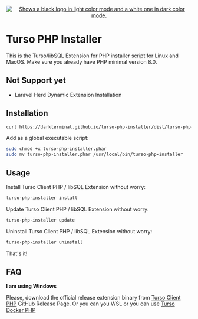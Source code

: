 <p align="center">
  <a href="https://discord.gg/turso">
    <picture>
      <source media="(prefers-color-scheme: dark)" srcset="https://i.imgur.com/UhuW3zm.png">
      <source media="(prefers-color-scheme: light)" srcset="https://i.imgur.com/vljWbfr.png">
      <img alt="Shows a black logo in light color mode and a white one in dark color mode." src="https://i.imgur.com/vGCC0I4.png">
    </picture>
  </a>
</p>

# Turso PHP Installer

This is the Turso/libSQL Extension for PHP installer script for Linux and MacOS. Make sure you already have PHP minimal version 8.0.

## Not Support yet

- Laravel Herd Dynamic Extension Installation

## Installation

```bash
curl https://darkterminal.github.io/turso-php-installer/dist/turso-php-installer.phar -o ./turso-php-installer.phar
```

Add as a global executable script:

```bash
sudo chmod +x turso-php-installer.phar
sudo mv turso-php-installer.phar /usr/local/bin/turso-php-installer
```

## Usage

Install Turso Client PHP / libSQL Extension without worry:

```bash
turso-php-installer install
```

Update Turso Client PHP / libSQL Extension without worry:

```bash
turso-php-installer update
```

Uninstall Turso Client PHP / libSQL Extension without worry:

```bash
turso-php-installer uninstall
```

That's it!

## FAQ

**I am using Windows**

Please, download the official release extension binary from [Turso Client PHP](https://github.com/tursodatabase/turso-client-php/releases) GitHub Release Page. Or you can you WSL or you can use [Turso Docker PHP](https://github.com/darkterminal/turso-docker-php)
